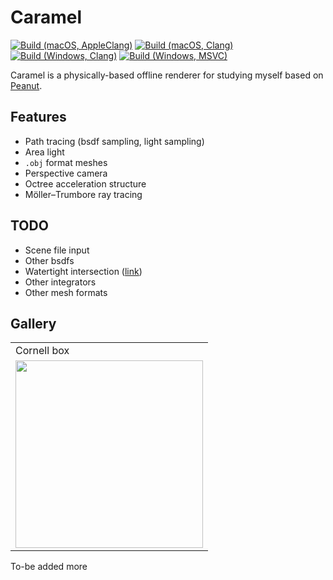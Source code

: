 # Caramel

[![Build (macOS, AppleClang)](https://github.com/pjessesco/caramel/actions/workflows/build_macos_appleclang.yml/badge.svg)](https://github.com/pjessesco/caramel/actions/workflows/build_macos_appleclang.yml)
[![Build (macOS, Clang)](https://github.com/pjessesco/caramel/actions/workflows/build_macos_clang.yml/badge.svg)](https://github.com/pjessesco/caramel/actions/workflows/build_macos_clang.yml)
[![Build (Windows, Clang)](https://github.com/pjessesco/caramel/actions/workflows/build_windows_clang.yml/badge.svg)](https://github.com/pjessesco/caramel/actions/workflows/build_windows_clang.yml)
[![Build (Windows, MSVC)](https://github.com/pjessesco/caramel/actions/workflows/build_windows_msvc.yml/badge.svg)](https://github.com/pjessesco/caramel/actions/workflows/build_windows_msvc.yml)


Caramel is a physically-based offline renderer for studying myself based on [Peanut](https://github.com/pjessesco/peanut). 

## Features
- Path tracing (bsdf sampling, light sampling)
- Area light
- `.obj` format meshes
- Perspective camera
- Octree acceleration structure
- Möller–Trumbore ray tracing


## TODO
- Scene file input
- Other bsdfs
- Watertight intersection ([link](https://jcgt.org/published/0002/01/05/paper.pdf))
- Other integrators
- Other mesh formats


## Gallery

<table>
  <tr>
    <td>Cornell box</td>
  </tr>
  <tr>
    <td><img src="https://user-images.githubusercontent.com/11532321/195075825-1128a782-3cad-48b7-8ed3-0e8c4d82f3cf.png" width=300 height=300></td>
  </tr>
 </table>

To-be added more
